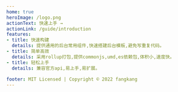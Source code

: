 ```yaml
---
home: true
heroImage: /logo.png
actionText: 快速上手 →
actionLink: /guide/introduction
features:
- title: 快速构建
  details: 提供通用的后台常用组件,快速搭建后台模板,避免写重复代码。
- title: 简单高效
  details: 采用rollup打包,提供commonjs,umd,es依赖包,体积小,速度快。
- title: 轻松上手
  details: 兼容官方api,易上手,易扩展。
  
footer: MIT Licensed | Copyright © 2022 fangkang
---
```

